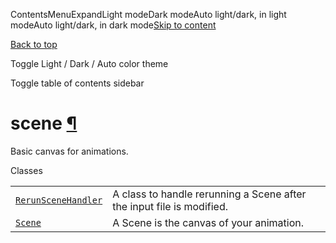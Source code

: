 ContentsMenuExpandLight modeDark modeAuto light/dark, in light modeAuto light/dark, in dark mode[Skip to content](https://docs.manim.community/en/stable/reference/manim.scene.scene.html#furo-main-content)

[Back to top](https://docs.manim.community/en/stable/reference/manim.scene.scene.html#)

Toggle Light / Dark / Auto color theme

Toggle table of contents sidebar

# scene [¶](https://docs.manim.community/en/stable/reference/manim.scene.scene.html\#module-manim.scene.scene "Link to this heading")

Basic canvas for animations.

Classes

|     |     |
| --- | --- |
| [`RerunSceneHandler`](https://docs.manim.community/en/stable/reference/manim.scene.scene.RerunSceneHandler.html#manim.scene.scene.RerunSceneHandler "manim.scene.scene.RerunSceneHandler") | A class to handle rerunning a Scene after the input file is modified. |
| [`Scene`](https://docs.manim.community/en/stable/reference/manim.scene.scene.Scene.html#manim.scene.scene.Scene "manim.scene.scene.Scene") | A Scene is the canvas of your animation. |
